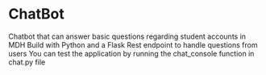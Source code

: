 # ChatBot
Chatbot that can answer basic questions regarding  student accounts in MDH 
Build with Python and a Flask Rest endpoint to handle questions from users
You can test the application by running the chat_console function in chat.py file
